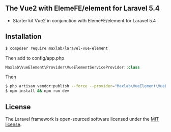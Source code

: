 ## The Vue2 with ElemeFE/element for Laravel 5.4

- Starter kit Vue2 in conjunction with ElemeFE/element for Laravel 5.4
 
## Installation

```sh
$ composer require maxlab/laravel-vue-element
```

Then add to config/app.php
```php
Maxlab\VueElement\Provider\VueElementServiceProvider::class
```

Then
```sh
$ php artisan vendor:publish --force --provider="Maxlab\VueElement\VueElementServiceProvider"
$ npm install && npm run dev
```

## License

The Laravel framework is open-sourced software licensed under the [MIT license](http://opensource.org/licenses/MIT).
